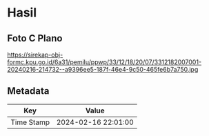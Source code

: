 # Hasil

## Foto C Plano

https://sirekap-obj-formc.kpu.go.id/6a31/pemilu/ppwp/33/12/18/20/07/3312182007001-20240216-214732--a9396ee5-187f-46e4-9c50-465fe6b7a750.jpg


## Metadata

| Key        | Value               |
| ---------- | ------------------- |
| Time Stamp | 2024-02-16 22:01:00 |



